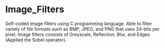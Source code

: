 # Image_Filters
Self-coded image filters using C programming language. Able to filter variety of file formats such as BMP, JPEG, and PNG that uses 24-bits per pixel. Image filters consists of Greyscale, Reflection, Blur, and Edges (Applied the Sobel operator).
